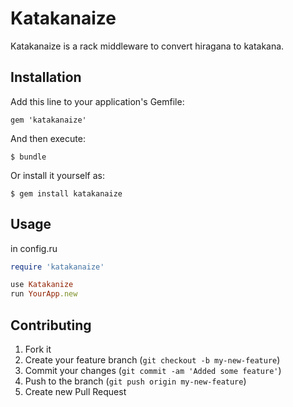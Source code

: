 # Katakanaize

Katakanaize is a rack middleware to convert hiragana to katakana.

## Installation

Add this line to your application's Gemfile:

    gem 'katakanaize'

And then execute:

    $ bundle

Or install it yourself as:

    $ gem install katakanaize

## Usage
in config.ru
```ruby
require 'katakanaize'

use Katakanize
run YourApp.new
```
## Contributing

1. Fork it
2. Create your feature branch (`git checkout -b my-new-feature`)
3. Commit your changes (`git commit -am 'Added some feature'`)
4. Push to the branch (`git push origin my-new-feature`)
5. Create new Pull Request

